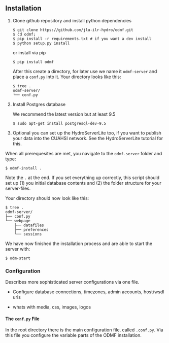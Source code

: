 ## Installation

1. Clone github repository and install python dependencies
    ```
    $ git clone https://github.com/jlu-ilr-hydro/odmf.git
    $ cd odmf;
    $ pip install -r requirements.txt # if you want a dev install
    $ python setup.py install
    ```
    or install via pip
    ```
    $ pip install odmf
    ```

    After this create a directory, for later use we name it `odmf-server` and place a `conf.py` into it.
    Your directory looks like this:
    ```
    $ tree .
    odmf-server/
    └── conf.py
    ```
2. Install Postgres database

    We recommend the latest version but at least 9.5

    ```
    $ sudo apt-get install postgresql-dev-9.5
    ```
3. Optional you can set up the HydroServerLite too, if you want to publish your data into the CUAHSI network.
See the HydroServerLite tutorial for this.

When all prerequesites are met, you navigate to the `odmf-server` folder and type:
```
$ odmf-install .
```
Note the `.` at the end.
If you set everything up correctly, this script should set up (1) you initial database contents and (2) the folder structure
for your server-files.

Your directory should now look like this:
```
$ tree .
odmf-server/
├── conf.py
└── webpage
    ├── datafiles
    ├── preferences
    └── sessions

```

We have now finished the installation process and are able to start the server with:
```
$ odm-start
```

### Configuration

Describes more sophisticated server configurations via one file.

* Configure database connections, timezones, admin accounts, host/wsdl urls

* whats with media, css, images, logos

#### The ```conf.py``` File

In the root directory there is the main configuration file, called `.conf.py`. Via this file you configure the variable
parts of the ODMF installation.
